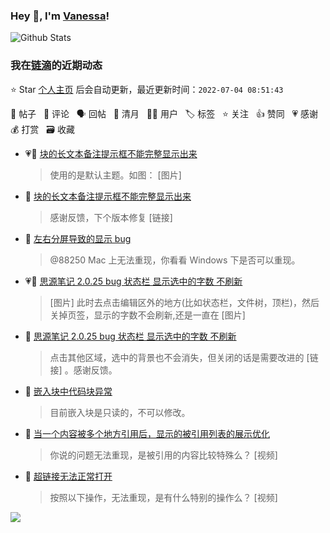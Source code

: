 ### Hey 👋, I'm [Vanessa](http://vanessa.b3log.org/)!

![Github Stats](https://github-readme-stats.vercel.app/api?username=Vanessa219&show_icons=true)

<!--events start -->

### 我在[链滴](https://ld246.com)的近期动态

⭐️ Star [个人主页](https://github.com/Vanessa219/Vanessa219) 后会自动更新，最近更新时间：`2022-07-04 08:51:43`

📝 帖子 &nbsp; 💬 评论 &nbsp; 🗣 回帖 &nbsp; 🌙 清月 &nbsp; 👨‍💻 用户 &nbsp; 🏷️ 标签 &nbsp; ⭐️ 关注 &nbsp; 👍 赞同 &nbsp; 💗 感谢 &nbsp; 💰 打赏 &nbsp; 🗃 收藏

* 💗📝 [块的长文本备注提示框不能完整显示出来](https://ld246.com/article/1656825866514)

  > 使用的是默认主题。如图： [图片]
* 💬 [块的长文本备注提示框不能完整显示出来](https://ld246.com/article/1656825866514/comment/1656839879314#comments)

  > 感谢反馈，下个版本修复 [链接]
* 💬 [左右分屏导致的显示 bug](https://ld246.com/article/1656834384416/comment/1656838256587#comments)

  > @88250 Mac 上无法重现，你看看 Windows 下是否可以重现。
* 💗📝 [思源笔记 2.0.25 bug 状态栏 显示选中的字数 不刷新](https://ld246.com/article/1656662756660)

  > [图片] 此时去点击编辑区外的地方(比如状态栏，文件树，顶栏)，然后关掉页签，显示的字数不会刷新,还是一直在 [图片]
* 💬 [思源笔记 2.0.25 bug 状态栏 显示选中的字数 不刷新](https://ld246.com/article/1656662756660/comment/1656677569656#comments)

  > 点击其他区域，选中的背景也不会消失，但关闭的话是需要改进的 [链接] 。感谢反馈。
* 💬 [嵌入块中代码块异常](https://ld246.com/article/1656669895134/comment/1656677357390#comments)

  > 目前嵌入块是只读的，不可以修改。
* 💬 [当一个内容被多个地方引用后，显示的被引用列表的展示优化](https://ld246.com/article/1656607304953/comment/1656660499278#comments)

  > 你说的问题无法重现，是被引用的内容比较特殊么？ [视频]
* 💬 [超链接无法正常打开](https://ld246.com/article/1656577507319/comment/1656660131622#comments)

  > 按照以下操作，无法重现，是有什么特别的操作么？ [视频]


<!--events end -->

<a title="Hits" target="_blank" href="https://github.com/Vanessa219/Vanessa219"><img src="https://hits.b3log.org/Vanessa219/Vanessa219.svg"></a>
